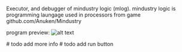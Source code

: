 Executor, and debugger of mindustry logic (mlog).
mindustry logic is programming laungage used in processors from game github.com/Anuken/Mindustry

program preview:
![alt text](https://cdn.discordapp.com/attachments/1091065185038504078/1135368495102701587/image.png)

\# todo add more info
\# todo add run button